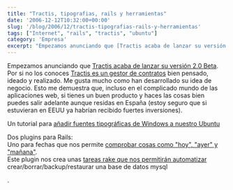 ```yaml
---
title: "Tractis, tipografias, rails y herramientas"
date: '2006-12-12T10:32:00+00:00'
slug: '/blog/2006/12/tractis-tipografias-rails-y-herramientas'
tags: ["Internet", "rails", "tractis", "ubuntu"]
category: 'Empresa'
excerpt: "Empezamos anunciando que [Tractis acaba de lanzar su versión 2.0 Beta]( Por si no los conoces [Tractis es un gestor de contratos]("
---
```

Empezamos anunciando que [Tractis acaba de lanzar su versión 2.0 Beta](http://blog.negonation.com/es/lanzamiento-de-tractis-20-beta/). Por si no los conoces [Tractis es un gestor de contratos](http://www.tractis.com) bien pensado, ideado y realizado. Me gusta mucho como han desarrollado su idea de negocio. Esto me demuestra que, incluso en el complicado mundo de las aplicaciones web, si tienes un buen producto y haces las cosas bien puedes salir adelante aunque residas en España (estoy seguro que si estuvieran en EEUU ya habrían recibido fuertes inversiones).

Un tutorial para [añadir fuentes tipográficas de Windows a nuestro Ubuntu](http://hevria.blogspot.com/2004/11/ubuntu-410-aadiendo-fuentes.html)

Dos plugins para Rails:  
Uno para fechas que nos permite [comprobar cosas como "hoy", "ayer" y "mañana"](http://www.agilewebdevelopment.com/plugins/day_questions).  
 Este plugin nos crea unas [tareas rake que nos permitirán automatizar](http://www.agilewebdevelopment.com/plugins/mysql_tasks) crear/borrar/backup/restaurar una base de datos mysql

.

